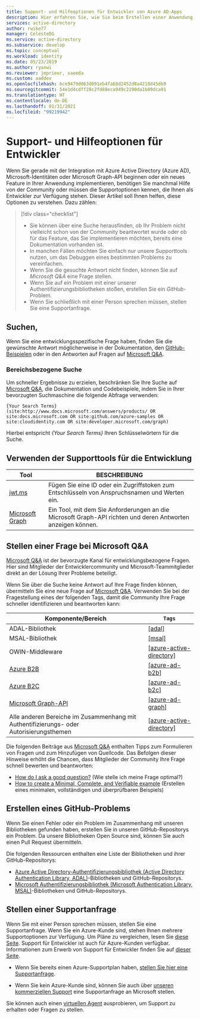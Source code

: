 ```yaml
---
title: Support- und Hilfeoptionen für Entwickler von Azure AD-Apps
description: Hier erfahren Sie, wie Sie beim Erstellen einer Anwendung, die mit Microsoft-Identitäten (Azure Active Directory und Microsoft-Konto) integriert wird, Hilfe und Support zu entwicklungsbezogenen Problemen und Fragen erhalten.
services: active-directory
author: rwike77
manager: CelesteDG
ms.service: active-directory
ms.subservice: develop
ms.topic: conceptual
ms.workload: identity
ms.date: 05/23/2019
ms.author: ryanwi
ms.reviewer: jmprieur, saeeda
ms.custom: aaddev
ms.openlocfilehash: bce9479d063d091eb4fa68d2452d8a4218d45db9
ms.sourcegitcommit: 54e1d4cdff28c2fd88eca949c2190da1b09dca91
ms.translationtype: HT
ms.contentlocale: de-DE
ms.lasthandoff: 01/31/2021
ms.locfileid: "99219942"
---
```

# <a name="support-and-help-options-for-developers"></a>Support- und Hilfeoptionen für Entwickler

Wenn Sie gerade mit der Integration mit Azure Active Directory (Azure AD), Microsoft-Identitäten oder Microsoft Graph-API beginnen oder ein neues Feature in Ihrer Anwendung implementieren, benötigen Sie manchmal Hilfe von der Community oder müssen die Supportoptionen kennen, die Ihnen als Entwickler zur Verfügung stehen. Dieser Artikel soll Ihnen helfen, diese Optionen zu verstehen. Dazu zählen:

> [!div class="checklist"]
> * Sie können über eine Suche herausfinden, ob Ihr Problem nicht vielleicht schon von der Community beantwortet wurde oder ob für das Feature, das Sie implementieren möchten, bereits eine Dokumentation vorhanden ist.
> * In manchen Fällen möchten Sie einfach nur unsere Supporttools nutzen, um das Debuggen eines bestimmten Problems zu vereinfachen.
> * Wenn Sie die gesuchte Antwort nicht finden, können Sie auf *Microsoft Q&A* eine Frage stellen.
> * Wenn Sie auf ein Problem mit einer unserer Authentifizierungsbibliotheken stoßen, erstellen Sie ein *GitHub*-Problem.
> * Wenn Sie schließlich mit einer Person sprechen müssen, stellen Sie eine Supportanfrage.

## <a name="search"></a>Suchen,

Wenn Sie eine entwicklungsspezifische Frage haben, finden Sie die gewünschte Antwort möglicherweise in der Dokumentation, den [GitHub-Beispielen](https://github.com/azure-samples) oder in den Antworten auf Fragen auf [Microsoft Q&A](https://docs.microsoft.com/answers/products/).

### <a name="scoped-search"></a>Bereichsbezogene Suche

Um schneller Ergebnisse zu erzielen, beschränken Sie Ihre Suche auf [Microsoft Q&A](https://docs.microsoft.com/answers/products/), die Dokumentation und Codebeispiele, indem Sie in Ihrer bevorzugten Suchmaschine die folgende Abfrage verwenden:

```
{Your Search Terms} (site:http://www.docs.microsoft.com/answers/products/ OR site:docs.microsoft.com OR site:github.com/azure-samples OR site:cloudidentity.com OR site:developer.microsoft.com/graph)
```

Hierbei entspricht *{Your Search Terms}* Ihren Schlüsselwörtern für die Suche.

## <a name="use-the-development-support-tools"></a>Verwenden der Supporttools für die Entwicklung

| Tool  | BESCHREIBUNG  |
|---------|---------|
| [jwt.ms](https://jwt.ms) | Fügen Sie eine ID oder ein Zugriffstoken zum Entschlüsseln von Anspruchsnamen und Werten ein. |
| [Microsoft Graph](https://developer.microsoft.com/graph/graph-explorer)| Ein Tool, mit dem Sie Anforderungen an die Microsoft Graph-API richten und deren Antworten anzeigen können. |

## <a name="post-a-question-to-microsoft-qa"></a>Stellen einer Frage bei Microsoft Q&A

[Microsoft Q&A](https://docs.microsoft.com/answers/products/) ist der bevorzugte Kanal für entwicklungsbezogene Fragen. Hier sind Mitglieder der Entwicklercommunity und Microsoft-Teammitglieder direkt an der Lösung Ihrer Probleme beteiligt.

Wenn Sie über die Suche keine Antwort auf Ihre Frage finden können, übermitteln Sie eine neue Frage auf [Microsoft Q&A](https://docs.microsoft.com/answers/products/). Verwenden Sie bei der Fragestellung eines der folgenden Tags, damit die Community Ihre Frage schneller identifizieren und beantworten kann:

|Komponente/Bereich  | `Tags` |
|---------|---------|
| ADAL-Bibliothek | [[adal]](https://docs.microsoft.com/answers/topics/azure-ad-adal-deprecation.html) |
| MSAL-Bibliothek     | [[msal]](https://docs.microsoft.com/answers/topics/azure-ad-msal.html) |
| OWIN-Middleware  | [[azure-active-directory]](https://docs.microsoft.com/answers/topics/azure-active-directory.html) |
| [Azure B2B](../external-identities/what-is-b2b.md)  | [[azure-ad-b2b]](https://docs.microsoft.com/answers/topics/azure-ad-b2b.html) |
| [Azure B2C](https://azure.microsoft.com/services/active-directory-b2c/)  | [[azure-ad-b2c]](https://docs.microsoft.com/answers/topics/azure-ad-b2c.html) |
| [Microsoft Graph-API](https://developer.microsoft.com/graph/) | [[azure-ad-graph]](https://docs.microsoft.com/answers/topics/azure-ad-graph.html) |
| Alle anderen Bereiche im Zusammenhang mit Authentifizierungs- oder Autorisierungsthemen | [[azure-active-directory]](https://docs.microsoft.com/answers/topics/azure-active-directory.html) |

Die folgenden Beiträge aus [Microsoft Q&A](https://docs.microsoft.com/answers/products/) enthalten Tipps zum Formulieren von Fragen und zum Hinzufügen von Quellcode. Das Befolgen dieser Hinweise erhöht die Chancen, dass Mitglieder der Community Ihre Frage schnell bewerten und beantworten:

* [How do I ask a good question?](https://docs.microsoft.com/answers/articles/24951/how-to-write-a-quality-question.html) (Wie stelle ich meine Frage optimal?)
* [How to create a Minimal, Complete, and Verifiable example](https://docs.microsoft.com/answers/articles/24907/how-to-write-a-quality-answer.html) (Erstellen eines minimalen, vollständigen und überprüfbaren Beispiels)

## <a name="create-a-github-issue"></a>Erstellen eines GitHub-Problems

Wenn Sie einen Fehler oder ein Problem im Zusammenhang mit unseren Bibliotheken gefunden haben, erstellen Sie in unseren GitHub-Repositorys ein Problem. Da unsere Bibliotheken Open Source sind, können Sie auch einen Pull Request übermitteln.

Die folgenden Ressourcen enthalten eine Liste der Bibliotheken und ihrer GitHub-Repositorys:

* [Azure Active Directory-Authentifizierungsbibliothek (Active Directory Authentication Library, ADAL)](../azuread-dev/active-directory-authentication-libraries.md)-Bibliotheken und GitHub-Repositorys.
* [Microsoft Authentifizierungsbibliothek (Microsoft Authentication Library, MSAL)](reference-v2-libraries.md)-Bibliotheken und GitHub-Repositorys.

## <a name="open-a-support-request"></a>Stellen einer Supportanfrage

Wenn Sie mit einer Person sprechen müssen, stellen Sie eine Supportanfrage. Wenn Sie ein Azure-Kunde sind, stehen Ihnen mehrere Supportoptionen zur Verfügung. Um Pläne zu vergleichen, lesen Sie [diese Seite](https://azure.microsoft.com/support/plans/). Support für Entwickler ist auch für Azure-Kunden verfügbar. Informationen zum Erwerb von Support für Entwickler finden Sie auf [dieser Seite](https://azure.microsoft.com/support/plans/developer/).

* Wenn Sie bereits einen Azure-Supportplan haben, [stellen Sie hier eine Supportanfrage](https://portal.azure.com/#blade/Microsoft_Azure_Support/HelpAndSupportBlade/newsupportrequest).

* Wenn Sie kein Azure-Kunde sind, können Sie auch über [unseren kommerziellen Support](https://support.serviceshub.microsoft.com/supportforbusiness) eine Supportanfrage an Microsoft stellen.

Sie können auch einen [virtuellen Agent](https://support.microsoft.com/contactus/?ws=support) ausprobieren, um Support zu erhalten oder Fragen zu stellen.